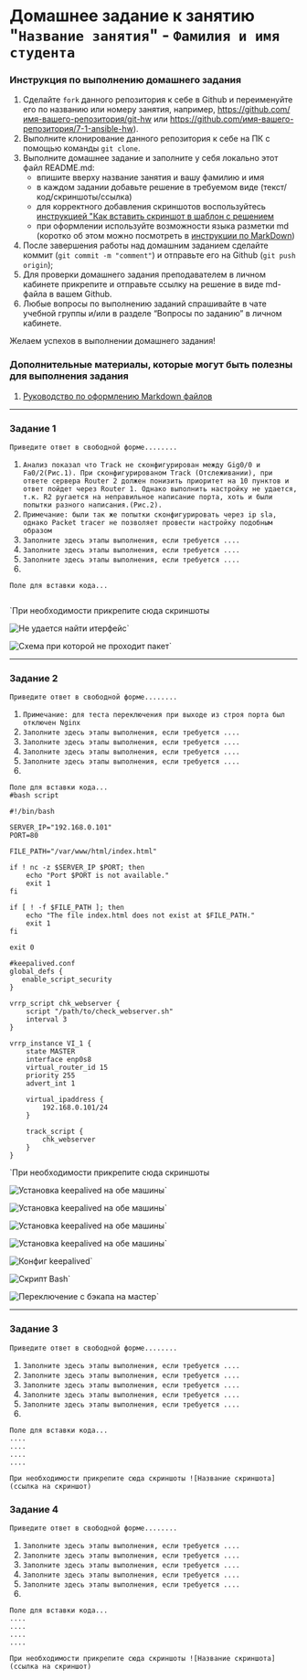 # Домашнее задание к занятию "`Название занятия`" - `Фамилия и имя студента`


### Инструкция по выполнению домашнего задания

   1. Сделайте `fork` данного репозитория к себе в Github и переименуйте его по названию или номеру занятия, например, https://github.com/имя-вашего-репозитория/git-hw или  https://github.com/имя-вашего-репозитория/7-1-ansible-hw).
   2. Выполните клонирование данного репозитория к себе на ПК с помощью команды `git clone`.
   3. Выполните домашнее задание и заполните у себя локально этот файл README.md:
      - впишите вверху название занятия и вашу фамилию и имя
      - в каждом задании добавьте решение в требуемом виде (текст/код/скриншоты/ссылка)
      - для корректного добавления скриншотов воспользуйтесь [инструкцией "Как вставить скриншот в шаблон с решением](https://github.com/netology-code/sys-pattern-homework/blob/main/screen-instruction.md)
      - при оформлении используйте возможности языка разметки md (коротко об этом можно посмотреть в [инструкции  по MarkDown](https://github.com/netology-code/sys-pattern-homework/blob/main/md-instruction.md))
   4. После завершения работы над домашним заданием сделайте коммит (`git commit -m "comment"`) и отправьте его на Github (`git push origin`);
   5. Для проверки домашнего задания преподавателем в личном кабинете прикрепите и отправьте ссылку на решение в виде md-файла в вашем Github.
   6. Любые вопросы по выполнению заданий спрашивайте в чате учебной группы и/или в разделе “Вопросы по заданию” в личном кабинете.
   
Желаем успехов в выполнении домашнего задания!
   
### Дополнительные материалы, которые могут быть полезны для выполнения задания

1. [Руководство по оформлению Markdown файлов](https://gist.github.com/Jekins/2bf2d0638163f1294637#Code)

---

### Задание 1

`Приведите ответ в свободной форме........`

1. `Анализ показал что Track не сконфигурирован между Gig0/0 и Fa0/2(Рис.1). При сконфигурированом Track (Отслеживании), при ответе сервера Router 2 должен понизить приоритет на 10 пунктов и ответ пойдет через Router 1. Однако выполнить настройку не удается, т.к. R2 ругается на неправильное написание порта, хоть и были попытки разного написания.(Рис.2).`
2. `Примечание: были так же попытки сконфигурировать через ip sla, однако Packet tracer не позволяет провести настройку подобным образом`
3. `Заполните здесь этапы выполнения, если требуется ....`
4. `Заполните здесь этапы выполнения, если требуется ....`
5. `Заполните здесь этапы выполнения, если требуется ....`
6. 

```
Поле для вставки кода...


```

`При необходимости прикрепитe сюда скриншоты

![Не удается найти итерфейс](https://github.com/wintercomesX/sflt-homework1/blob/main/sflt-homework1/img/NoInterface.PNG)`

![Схема при которой не проходит пакет](https://github.com/wintercomesX/sflt-homework1/blob/main/sflt-homework1/img/Schema.PNG)`

---

### Задание 2

`Приведите ответ в свободной форме........`

1. `Примечание: для теста переключения при выходе из строя порта был отключен Nginx `
2. `Заполните здесь этапы выполнения, если требуется ....`
3. `Заполните здесь этапы выполнения, если требуется ....`
4. `Заполните здесь этапы выполнения, если требуется ....`
5. `Заполните здесь этапы выполнения, если требуется ....`
6. 

```
Поле для вставки кода...
#bash script 

#!/bin/bash

SERVER_IP="192.168.0.101"
PORT=80

FILE_PATH="/var/www/html/index.html"

if ! nc -z $SERVER_IP $PORT; then
    echo "Port $PORT is not available."
    exit 1 
fi

if [ ! -f $FILE_PATH ]; then
    echo "The file index.html does not exist at $FILE_PATH."
    exit 1 
fi

exit 0

#keepalived.conf
global_defs {
   enable_script_security
}

vrrp_script chk_webserver {
    script "/path/to/check_webserver.sh"
    interval 3
}

vrrp_instance VI_1 {
    state MASTER
    interface enp0s8
    virtual_router_id 15
    priority 255
    advert_int 1

    virtual_ipaddress {
        192.168.0.101/24
    }

    track_script {
        chk_webserver
    }
}
```

`При необходимости прикрепитe сюда скриншоты

![Установка keepalived на обе машины](https://github.com/wintercomesX/sflt-homework1/blob/main/sflt-homework1/img/png1.2.PNG)`

![Установка keepalived на обе машины](https://github.com/wintercomesX/sflt-homework1/blob/main/sflt-homework1/img/png1.PNG)`

![Установка keepalived на обе машины](https://github.com/wintercomesX/sflt-homework1/blob/main/sflt-homework1/img/png2.2.PNG)`

![Установка keepalived на обе машины](https://github.com/wintercomesX/sflt-homework1/blob/main/sflt-homework1/img/png2.PNG)`

![Конфиг keepalived](https://github.com/wintercomesX/sflt-homework1/blob/main/sflt-homework1/img/png3.PNG)`

![Скрипт Bash](https://github.com/wintercomesX/sflt-homework1/blob/main/sflt-homework1/img/png4.PNG)`

![Переключение с бэкапа на мастер](https://github.com/wintercomesX/sflt-homework1/blob/main/sflt-homework1/img/png5.PNG)`

---

### Задание 3

`Приведите ответ в свободной форме........`

1. `Заполните здесь этапы выполнения, если требуется ....`
2. `Заполните здесь этапы выполнения, если требуется ....`
3. `Заполните здесь этапы выполнения, если требуется ....`
4. `Заполните здесь этапы выполнения, если требуется ....`
5. `Заполните здесь этапы выполнения, если требуется ....`
6. 

```
Поле для вставки кода...
....
....
....
....
```

`При необходимости прикрепитe сюда скриншоты
![Название скриншота](ссылка на скриншот)`

### Задание 4

`Приведите ответ в свободной форме........`

1. `Заполните здесь этапы выполнения, если требуется ....`
2. `Заполните здесь этапы выполнения, если требуется ....`
3. `Заполните здесь этапы выполнения, если требуется ....`
4. `Заполните здесь этапы выполнения, если требуется ....`
5. `Заполните здесь этапы выполнения, если требуется ....`
6. 

```
Поле для вставки кода...
....
....
....
....
```

`При необходимости прикрепитe сюда скриншоты
![Название скриншота](ссылка на скриншот)`
